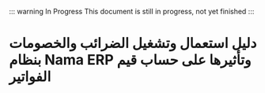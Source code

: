 <rtl>

::: warning In Progress
This document is still in progress, not yet finished
:::

# دليل استعمال وتشغيل الضرائب والخصومات بنظام Nama ERP وتأثيرها على حساب قيم الفواتير

</rtl>